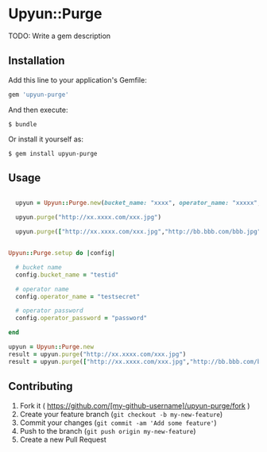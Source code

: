# Upyun::Purge

TODO: Write a gem description

## Installation

Add this line to your application's Gemfile:

```ruby
gem 'upyun-purge'
```

And then execute:

    $ bundle

Or install it yourself as:

    $ gem install upyun-purge

## Usage


```ruby

  upyun = Upyun::Purge.new(bucket_name: "xxxx", operator_name: "xxxxx", operator_password: "xxxxxx")

  upyun.purge("http://xx.xxxx.com/xxx.jpg")

  upyun.purge(["http://xx.xxxx.com/xxx.jpg","http://bb.bbb.com/bbb.jpg"])


```


```ruby

Upyun::Purge.setup do |config|

  # bucket name
  config.bucket_name = "testid"

  # operator name
  config.operator_name = "testsecret"

  # operator password
  config.operator_password = "password"

end

upyun = Upyun::Purge.new
result = upyun.purge("http://xx.xxxx.com/xxx.jpg")
result = upyun.purge(["http://xx.xxxx.com/xxx.jpg","http://bb.bbb.com/bbb.jpg"])

```




## Contributing

1. Fork it ( https://github.com/[my-github-username]/upyun-purge/fork )
2. Create your feature branch (`git checkout -b my-new-feature`)
3. Commit your changes (`git commit -am 'Add some feature'`)
4. Push to the branch (`git push origin my-new-feature`)
5. Create a new Pull Request
